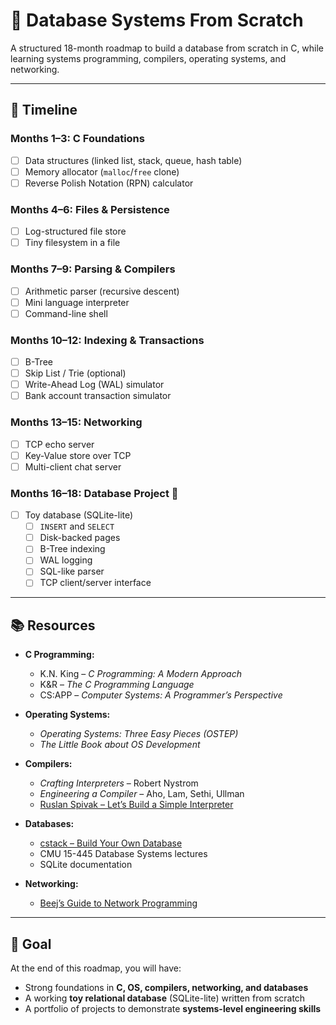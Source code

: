 # 🔨 Database Systems From Scratch

A structured 18-month roadmap to build a database from scratch in C, while learning
systems programming, compilers, operating systems, and networking.

---

## 📅 Timeline

### Months 1–3: C Foundations
- [ ] Data structures (linked list, stack, queue, hash table)
- [ ] Memory allocator (`malloc`/`free` clone)
- [ ] Reverse Polish Notation (RPN) calculator

### Months 4–6: Files & Persistence
- [ ] Log-structured file store
- [ ] Tiny filesystem in a file

### Months 7–9: Parsing & Compilers
- [ ] Arithmetic parser (recursive descent)
- [ ] Mini language interpreter
- [ ] Command-line shell

### Months 10–12: Indexing & Transactions
- [ ] B-Tree
- [ ] Skip List / Trie (optional)
- [ ] Write-Ahead Log (WAL) simulator
- [ ] Bank account transaction simulator

### Months 13–15: Networking
- [ ] TCP echo server
- [ ] Key-Value store over TCP
- [ ] Multi-client chat server

### Months 16–18: Database Project 🎯
- [ ] Toy database (SQLite-lite)
  - [ ] `INSERT` and `SELECT`
  - [ ] Disk-backed pages
  - [ ] B-Tree indexing
  - [ ] WAL logging
  - [ ] SQL-like parser
  - [ ] TCP client/server interface

---

## 📚 Resources

- **C Programming:**  
  - K.N. King – *C Programming: A Modern Approach*  
  - K&R – *The C Programming Language*  
  - CS:APP – *Computer Systems: A Programmer’s Perspective*

- **Operating Systems:**  
  - *Operating Systems: Three Easy Pieces (OSTEP)*  
  - *The Little Book about OS Development*  

- **Compilers:**  
  - *Crafting Interpreters* – Robert Nystrom  
  - *Engineering a Compiler* – Aho, Lam, Sethi, Ullman  
  - [Ruslan Spivak – Let’s Build a Simple Interpreter](https://ruslanspivak.com/lsbasi-part1/)

- **Databases:**  
  - [cstack – Build Your Own Database](https://cstack.github.io/db_tutorial/)  
  - CMU 15-445 Database Systems lectures  
  - SQLite documentation  

- **Networking:**  
  - [Beej’s Guide to Network Programming](https://beej.us/guide/bgnet/)  

---

## 🚀 Goal

At the end of this roadmap, you will have:
- Strong foundations in **C, OS, compilers, networking, and databases**
- A working **toy relational database** (SQLite-lite) written from scratch
- A portfolio of projects to demonstrate **systems-level engineering skills**

